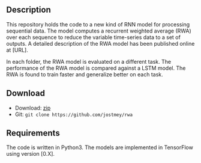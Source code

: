 ## Description

This repository holds the code to a new kind of RNN model for processing sequential data. The model computes a recurrent weighted average (RWA) over each sequence to reduce the variable time-series data to a set of outputs. A detailed description of the RWA model has been published online at [URL].

In each folder, the RWA model is evaluated on a different task. The performance of the RWA model is compared against a LSTM model. The RWA is found to train faster and generalize better on each task.

## Download

* Download: [zip](https://github.com/jostmey/rwa/zipball/master)
* Git: `git clone https://github.com/jostmey/rwa`

## Requirements

The code is written in Python3. The models are implemented in TensorFlow using version [0.X].

